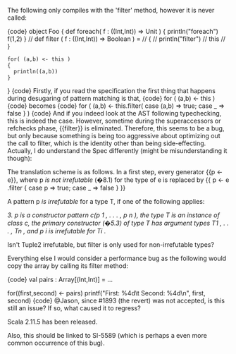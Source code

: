 The following only compiles with the 'filter' method, however it is never called:

{code}
  object Foo
  {
    def foreach( f : ((Int,Int)) => Unit ) 
    {
      println("foreach")
      f(1,2)
    }
//    def filter ( f : ((Int,Int)) => Boolean ) =
//    {
//      println("filter")
//      this
//    }
  
    for( (a,b) <- this )
    {
      println((a,b))
    }  
  }
{code}
Firstly, if you read the specification the first thing that happens during desugaring of pattern matching is that, 
{code}
for ( (a,b) <- this )
{code}
becomes
{code}
for ( (a,b) <- this.filter( case (a,b) => true; case _ => false } )
{code}
And if you indeed look at the AST following typechecking, this is indeed the case.  However, sometime during the superaccessors or refchecks phase, {{filter}} is eliminated.  Therefore, this seems to be a bug, but only because something is being too aggressive about optimizing out the call to filter, which is the identity other than being side-effecting.
Actually, I do understand the Spec differently (might be misunderstanding it though):

The translation scheme is as follows. In a first step, every generator {{p <- e}}, where
p *is not irrefutable* (�8.1) for the type of e is replaced by
  {{ p <- e .filter { case p => true; case _ => false } }}

A pattern p *is irrefutable* for a type T, if one of the following applies:

*3. p is a constructor pattern c(p 1 , . . . , p n ), the type T is an instance of class c, the primary constructor (�5.3) of type T has argument types T1 , . . . , Tn , and p i is irrefutable for Ti .*

Isn't Tuple2 irrefutable, but filter is only used for non-irrefutable types?  


Everything else I would consider a performance bug as the following would copy the array by calling its filter method:

{code}
val pairs : Array[(Int,Int)] = ...

for((first,second) <- pairs) printf("First: %4d\t Second: %4d\n", first, second)
{code}
@Jason, since #1893 (the revert) was not accepted, is this still an issue?
If so, what caused it to regress?

Scala 2.11.5 has been released.

Also, this should be linked to SI-5589 (which is perhaps a even more common occurrence of this bug).
